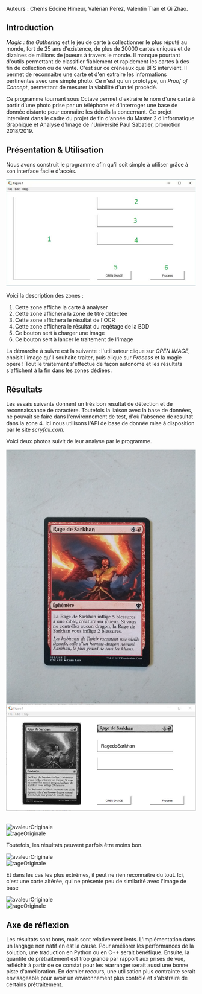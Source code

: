 


Auteurs : Chems Eddine Himeur, Valérian Perez, Valentin Tran et Qi Zhao.


## Introduction

_Magic : the Gathering_ est le jeu de carte à collectionner le plus réputé au monde, fort de 25 ans d'existence, de plus de 20000 cartes uniques et de dizaines de millions de joueurs à travers le monde. Il manque pourtant d'outils permettant de classifier fiablement et rapidement les cartes à des fin de collection ou de vente. C'est sur ce créneaux que BFS intervient. Il permet de reconnaitre une carte et d'en extraire les informations pertinentes avec une simple photo. Ce n'est qu'un prototype, un _Proof of Concept_, permettant de mesurer la viabilité d'un tel procédé.

Ce programme tournant sous Octave permet d'extraire le nom d'une carte à partir d'une photo prise par un téléphone et d'interroger une base de donnée distante pour connaitre les détails la concernant. Ce projet intervient dans le cadre du projet de fin d'année du Master 2 d'Informatique Graphique et Analyse d'Image de l'Université Paul Sabatier, promotion 2018/2019.

## Présentation & Utilisation

Nous avons construit le programme afin qu’il soit simple à utiliser grâce à son interface facile d'accès. 

![IHM](/website_ressources/IHM.jpg)

Voici la description des zones :
1. Cette zone affiche la carte à analyser
1. Cette zone affichera la zone de titre détectée
1. Cette zone affichera le résultat de l'OCR
1. Cette zone affichera le résultat du reqêtage de la BDD
1. Ce bouton sert à charger une image
1. Ce bouton sert à lancer le traitement de l'image

La démarche à suivre est la suivante : l'utilisateur clique sur _OPEN IMAGE_, choisit l'image qu'il souhaite traiter, puis clique sur _Process_ et la magie opère ! Tout le traitement s'effectue de façon autonome et les résultats s'affichent à la fin dans les zones dédiées.

## Résultats
Les essais suivants donnent un très bon résultat de détection et de reconnaissance de caractère. Toutefois la liaison avec la base de données, ne pouvait se faire dans l'environnement de test, d'où l'absence de resultat dans la zone 4. Ici nous utilisons l'API de base de donnée mise à disposition par le site _scryfall.com_.

Voici deux photos suivit de leur analyse par le programme.

![rageOriginale](/website_ressources/rageOriginale.jpg)
![rage](/website_ressources/rage.JPG)
  </div>
</br>
<div class="row">
  <div class="column">
    <img src="https://github.com/ValerianPerez/BeautifulFancyScanner/blob/master/website_ressources/avaleurOriginale.jpg" alt="avaleurOriginale" width="30%" height="30%">
  </div>
  <div class="column">
    <img src="https://github.com/ValerianPerez/BeautifulFancyScanner/blob/master/website_ressources/avaleur.JPG" alt="rageOriginale" width="60%" height="60%">  
  </div>
</div> 


Toutefois, les résultats peuvent parfois être moins bon.

<div class="row">
  <div class="column">
    <img src="https://github.com/ValerianPerez/BeautifulFancyScanner/blob/master/website_ressources/bernardOriginale.jpg" alt="avaleurOriginale" width="30%" height="30%">
  </div>
  <div class="column">
    <img src="https://github.com/ValerianPerez/BeautifulFancyScanner/blob/master/website_ressources/bernard.JPG" alt="rageOriginale" width="60%" height="60%">  
  </div>
</div> 

Et dans les cas les plus extrêmes, il peut ne rien reconnaitre du tout. Ici, c'est une carte altérée, qui ne présente peu de similarité avec l'image de base

<div class="row">
  <div class="column">
    <img src="https://github.com/ValerianPerez/BeautifulFancyScanner/blob/master/website_ressources/inkwellLev.jpg" alt="avaleurOriginale" width="30%" height="30%">
  </div>
  <div class="column">
    <img src="https://github.com/ValerianPerez/BeautifulFancyScanner/blob/master/website_ressources/avaleur.JPG" alt="rageOriginale" width="60%" height="60%">  
  </div>
</div> 

## Axe de réflexion

Les résultats sont bons, mais sont relativement lents. L'implémentation dans un langage non natif en est la cause.
Pour améliorer les performances de la solution, une traduction en Python ou en C++ serait bénéfique.
Ensuite, la quantité de prétraitement est trop grande par rapport aux prises de vue, réfléchir à partir de ce constat pour les réarranger serait aussi une bonne piste d'amélioration.
En dernier recours, une utilisation plus contrainte serait envisageable pour avoir un environnement plus contrôlé et s'abstraire de certains prétraitement.
